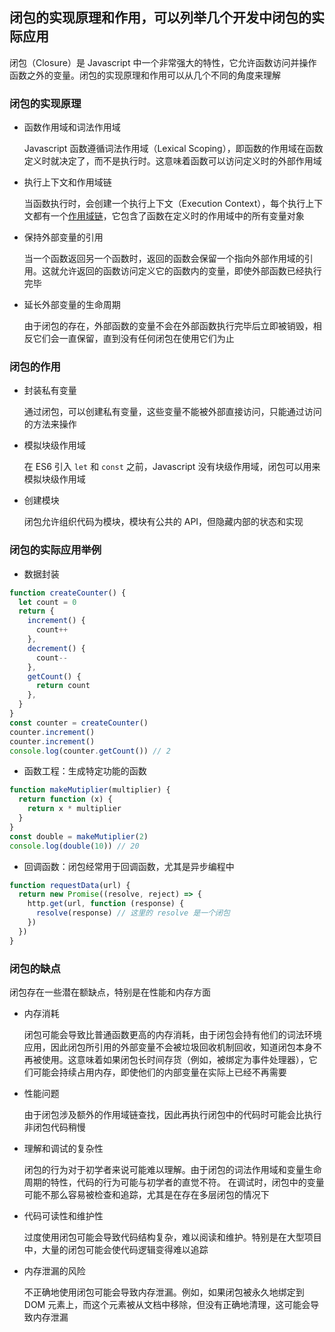 ## 闭包的实现原理和作用，可以列举几个开发中闭包的实际应用

闭包（Closure）是 Javascript 中一个非常强大的特性，它允许函数访问并操作函数之外的变量。闭包的实现原理和作用可以从几个不同的角度来理解

### 闭包的实现原理

- 函数作用域和词法作用域

  Javascript 函数遵循词法作用域（Lexical Scoping），即函数的作用域在函数定义时就决定了，而不是执行时。这意味着函数可以访问定义时的外部作用域

- 执行上下文和作用域链

  当函数执行时，会创建一个执行上下文（Execution Context），每个执行上下文都有一个[作用域链](/self-examination//Javascript%20基础/作用域和闭包/scope-chain.md)，它包含了函数在定义时的作用域中的所有变量对象

- 保持外部变量的引用

  当一个函数返回另一个函数时，返回的函数会保留一个指向外部作用域的引用。这就允许返回的函数访问定义它的函数内的变量，即使外部函数已经执行完毕

- 延长外部变量的生命周期

  由于闭包的存在，外部函数的变量不会在外部函数执行完毕后立即被销毁，相反它们会一直保留，直到没有任何闭包在使用它们为止

### 闭包的作用

- 封装私有变量

  通过闭包，可以创建私有变量，这些变量不能被外部直接访问，只能通过访问的方法来操作

- 模拟块级作用域

  在 ES6 引入 `let` 和 `const` 之前，Javascript 没有块级作用域，闭包可以用来模拟块级作用域

- 创建模块

  闭包允许组织代码为模块，模块有公共的 API，但隐藏内部的状态和实现

### 闭包的实际应用举例

- 数据封装

```js
function createCounter() {
  let count = 0
  return {
    increment() {
      count++
    },
    decrement() {
      count--
    },
    getCount() {
      return count
    },
  }
}
const counter = createCounter()
counter.increment()
counter.increment()
console.log(counter.getCount()) // 2
```

- 函数工程：生成特定功能的函数

```js
function makeMutiplier(multiplier) {
  return function (x) {
    return x * multiplier
  }
}
const double = makeMutiplier(2)
console.log(double(10)) // 20
```

- 回调函数：闭包经常用于回调函数，尤其是异步编程中

```js
function requestData(url) {
  return new Promise((resolve, reject) => {
    http.get(url, function (response) {
      resolve(response) // 这里的 resolve 是一个闭包
    })
  })
}
```

### 闭包的缺点

闭包存在一些潜在额缺点，特别是在性能和内存方面

- 内存消耗

  闭包可能会导致比普通函数更高的内存消耗，由于闭包会持有他们的词法环境应用，因此闭包所引用的外部变量不会被垃圾回收机制回收，知道闭包本身不再被使用。这意味着如果闭包长时间存货（例如，被绑定为事件处理器），它们可能会持续占用内存，即使他们的内部变量在实际上已经不再需要

- 性能问题

  由于闭包涉及额外的作用域链查找，因此再执行闭包中的代码时可能会比执行非闭包代码稍慢

- 理解和调试的复杂性

  闭包的行为对于初学者来说可能难以理解。由于闭包的词法作用域和变量生命周期的特性，代码的行为可能与初学者的直觉不符。
  在调试时，闭包中的变量可能不那么容易被检查和追踪，尤其是在存在多层闭包的情况下

- 代码可读性和维护性

  过度使用闭包可能会导致代码结构复杂，难以阅读和维护。特别是在大型项目中，大量的闭包可能会使代码逻辑变得难以追踪

- 内存泄漏的风险

  不正确地使用闭包可能会导致内存泄漏。例如，如果闭包被永久地绑定到 DOM 元素上，而这个元素被从文档中移除，但没有正确地清理，这可能会导致内存泄漏

